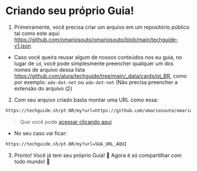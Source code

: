 # Criando seu próprio Guia!

1. Primeiramente, você precisa criar um arquivo em um repositório público tal como este aqui: https://github.com/omariosouto/omariosouto/blob/main/techguide-v1.json
- Caso você queira reusar algum de nossos conteúdos nos eu guia, no lugar de `id`, você pode simplesmente preencher qualquer um dos nomes de arquivo dessa lista https://github.com/alura/techguide/tree/main/_data/cards/pt_BR, como por exemplo: `ado-dot-net` ou `ado-dot-net` (Não precisa preencher a extensão do arquivo 😉)

2. Com seu arquivo criado basta montar uma URL como essa: 

```sh
https://techguide.sh/pt-BR/my?url=https://github.com/omariosouto/omariosouto/blob/main/techguide-v1.json
```
> Que você pode [acessar clicando aqui](https://techguide.sh/pt-BR/my?url=https://github.com/omariosouto/omariosouto/blob/main/techguide-v1.json)

- No seu caso vai ficar: 

```sh
https://techguide.sh/pt-BR/my?url=SUA_URL_AQUI
```

3. Pronto! Você já tem seu próprio Guia! 🎉 Agora é só compartilhar com todo mundo! 🚀
